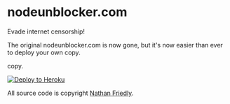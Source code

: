 # nodeunblocker.com

Evade internet censorship!

The original nodeunblocker.com is now gone, but it's now easier than ever to deploy your own copy.

copy.

[![Deploy to Heroku](https://www.herokucdn.com/deploy/button.svg)](https://heroku.com/deploy?template=https://github.com/ceejcake/Pioneer-Unblocker)





All source code is copyright [Nathan Friedly](http://nfriedly.com/).
